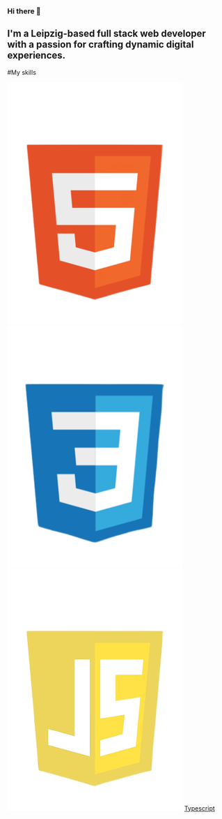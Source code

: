 ### Hi there 👋

## I'm a Leipzig-based full stack web developer with a passion for crafting dynamic digital experiences.

#My skills


![HTML5](https://github.com/William8421/William8421.github.io/blob/main/src/images/skills-logos/html.png)
![CSS3](https://github.com/William8421/William8421.github.io/blob/main/src/images/skills-logos/css.png)
![Javascript](https://github.com/William8421/William8421.github.io/blob/main/src/images/skills-logos/javascript.png?raw=true)
[Typescript](https://github.com/William8421/William8421.github.io/blob/main/src/images/skills-logos/ts-logo-512.png?raw=true)
<!--
**William8421/William8421** is a ✨ _special_ ✨ repository because its `README.md` (this file) appears on your GitHub profile.

Here are some ideas to get you started:

- 🔭 I’m currently working on ...
- 🌱 I’m currently learning ...
- 👯 I’m looking to collaborate on ...
- 🤔 I’m looking for help with ...
- 💬 Ask me about ...
- 📫 How to reach me: ...
- 😄 Pronouns: ...
- ⚡ Fun fact: ...
-->
